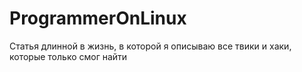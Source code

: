 # ProgrammerOnLinux
Статья длинной в жизнь, в которой я описываю все твики и хаки, которые только смог найти
